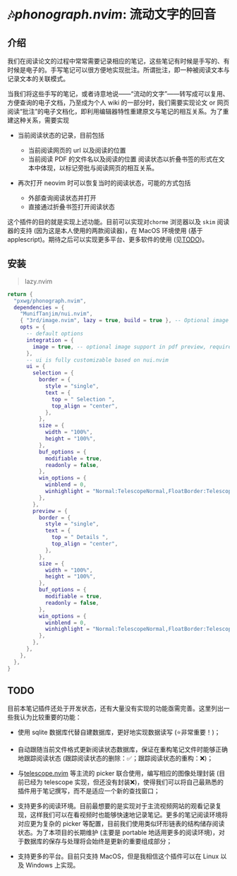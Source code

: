 # 🎶*phonograph.nvim*: 流动文字的回音

## 介绍

我们在阅读论文的过程中常常需要记录相应的笔记，这些笔记有时候是手写的、有时候是电子的。手写笔记可以很方便地实现批注。所谓批注，即一种被阅读文本与记录文本的关联模式。

当我们将这些手写的笔记，或者诗意地说——“流动的文字”——转写成可以复用、方便查询的电子文档，乃至成为个人 wiki 的一部分时，我们需要实现论文 or 网页阅读“批注”的电子文档化，即利用编辑器特性重建原文与笔记的相互关系。为了重建这种关系，需要实现

* 当前阅读状态的记录，目前包括
  * 当前阅读网页的 url 以及阅读的位置 
  * 当前阅读 PDF 的文件名以及阅读的位置 
  阅读状态以折叠书签的形式在文本中体现，以标记旁批与阅读网页的相互关系。

* 再次打开 neovim 时可以恢复当时的阅读状态，可能的方式包括
  * 外部查询阅读状态并打开
  * 直接通过折叠书签打开阅读状态

这个插件的目的就是实现上述功能。目前可以实现对`chorme` 浏览器以及 `skim` 阅读器的支持 (因为这是本人使用的两款阅读器)，在 MacOS 环境使用 (基于 applescript)。期待之后可以实现更多平台、更多软件的使用 (见[TODO](#todo))。

## 安装

> lazy.nvim
```lua
return {
  "pxwg/phonograph.nvim",
  dependencies = {
    "MunifTanjim/nui.nvim",
    { "3rd/image.nvim", lazy = true, build = true }, -- Optional image support in pdf preview
    opts = {
      -- default options
      integration = {
        image = true, -- optional image support in pdf preview, requires `3rd/image.nvim`
      },
      -- ui is fully customizable based on nui.nvim
      ui = {
        selection = {
          border = {
            style = "single",
            text = {
              top = " Selection ",
              top_align = "center",
            },
          },
          size = {
            width = "100%",
            height = "100%",
          },
          buf_options = {
            modifiable = true,
            readonly = false,
          },
          win_options = {
            winblend = 0,
            winhighlight = "Normal:TelescopeNormal,FloatBorder:TelescopeBorder,FloatTitle:TelescopePromptTitle",
          },
        },
        preview = {
          border = {
            style = "single",
            text = {
              top = " Details ",
              top_align = "center",
            },
          },
          size = {
            width = "100%",
            height = "100%",
          },
          buf_options = {
            modifiable = true,
            readonly = false,
          },
          win_options = {
            winblend = 0,
            winhighlight = "Normal:TelescopeNormal,FloatBorder:TelescopeBorder,FloatTitle:TelescopePreviewTitle",
          },
        },
      },
    },
  },
}
```

## TODO

目前本笔记插件还处于开发状态，还有大量没有实现的功能亟需完善。这里列出一些我认为比较重要的功能：

* 使用 sqlite 数据库代替自建数据库，更好地实现数据读写 (⭐非常重要！)；

* 自动跟随当前文件格式更新阅读状态数据库，保证在重构笔记文件时能够正确地跟踪阅读状态 (跟踪阅读状态的删除：✅；跟踪阅读状态的重构：❌)；

* 与[telescope.nvim](https://github.com/nvim-telescope/telescope.nvim) 等主流的 picker 联合使用，编写相应的图像处理封装 (目前已经为 telescope 实现，但还没有封装❌)，使得我们可以将自己最熟悉的插件用于笔记撰写，而不是适应一个新的查找窗口；

* 支持更多的阅读环境。目前最想要的是实现对于主流视频网站的观看记录复现，这样我们可以在看视频时也能够快速地记录笔记。更多的笔记阅读环境将对应更为复杂的 picker 等配置，目前我们使用类似环形链表的结构储存阅读状态。为了本项目的长期维护 (主要是 portable 地适用更多的阅读环境)，对于数据库的保存与处理将会始终是更新的重要组成部分；

* 支持更多的平台。目前只支持 MacOS，但是我相信这个插件可以在 Linux 以及 Windows 上实现。
